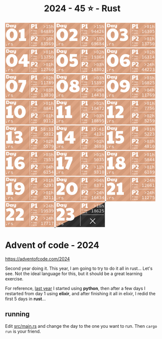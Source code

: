 <!-- AOC TILES BEGIN -->
<h1 align="center">
  2024 - 45 ⭐ - Rust
</h1>
<a href="src/day01.rs">
  <img src=".aoc_tiles/tiles/2024/01.png" width="161px">
</a>
<a href="src/day02.rs">
  <img src=".aoc_tiles/tiles/2024/02.png" width="161px">
</a>
<a href="src/day03.rs">
  <img src=".aoc_tiles/tiles/2024/03.png" width="161px">
</a>
<a href="src/day04.rs">
  <img src=".aoc_tiles/tiles/2024/04.png" width="161px">
</a>
<a href="src/day05.rs">
  <img src=".aoc_tiles/tiles/2024/05.png" width="161px">
</a>
<a href="src/day06.rs">
  <img src=".aoc_tiles/tiles/2024/06.png" width="161px">
</a>
<a href="src/day07.rs">
  <img src=".aoc_tiles/tiles/2024/07.png" width="161px">
</a>
<a href="src/day08.rs">
  <img src=".aoc_tiles/tiles/2024/08.png" width="161px">
</a>
<a href="src/day09.rs">
  <img src=".aoc_tiles/tiles/2024/09.png" width="161px">
</a>
<a href="src/day10.rs">
  <img src=".aoc_tiles/tiles/2024/10.png" width="161px">
</a>
<a href="src/day11.rs">
  <img src=".aoc_tiles/tiles/2024/11.png" width="161px">
</a>
<a href="src/day12.rs">
  <img src=".aoc_tiles/tiles/2024/12.png" width="161px">
</a>
<a href="src/day13.rs">
  <img src=".aoc_tiles/tiles/2024/13.png" width="161px">
</a>
<a href="src/day14.rs">
  <img src=".aoc_tiles/tiles/2024/14.png" width="161px">
</a>
<a href="src/day15.rs">
  <img src=".aoc_tiles/tiles/2024/15.png" width="161px">
</a>
<a href="src/day16.rs">
  <img src=".aoc_tiles/tiles/2024/16.png" width="161px">
</a>
<a href="src/day17.rs">
  <img src=".aoc_tiles/tiles/2024/17.png" width="161px">
</a>
<a href="src/day18.rs">
  <img src=".aoc_tiles/tiles/2024/18.png" width="161px">
</a>
<a href="src/day19.rs">
  <img src=".aoc_tiles/tiles/2024/19.png" width="161px">
</a>
<a href="src/day20.rs">
  <img src=".aoc_tiles/tiles/2024/20.png" width="161px">
</a>
<a href="src/day21.rs">
  <img src=".aoc_tiles/tiles/2024/21.png" width="161px">
</a>
<a href="src/day22.rs">
  <img src=".aoc_tiles/tiles/2024/22.png" width="161px">
</a>
<a href="src/day23.rs">
  <img src=".aoc_tiles/tiles/2024/23.png" width="161px">
</a>
<!-- AOC TILES END -->

# Advent of code - 2024

https://adventofcode.com/2024

Second year doing it. This year, I am going to try to do it all in rust... Let's see. Not the ideal language for this, but it should be a great learning exercise.

For reference, [last year](https://github.com/dprophete/advent-2023) I started using **python**, then after a few days I restarted from day 1 using **elixir**, and after finishing it all in elixir, I redid the first 5 days in **rust**...


## running

Edit [src/main.rs](./src/main.rs) and change the day to the one you want to run. Then `cargo run` is your friend.
